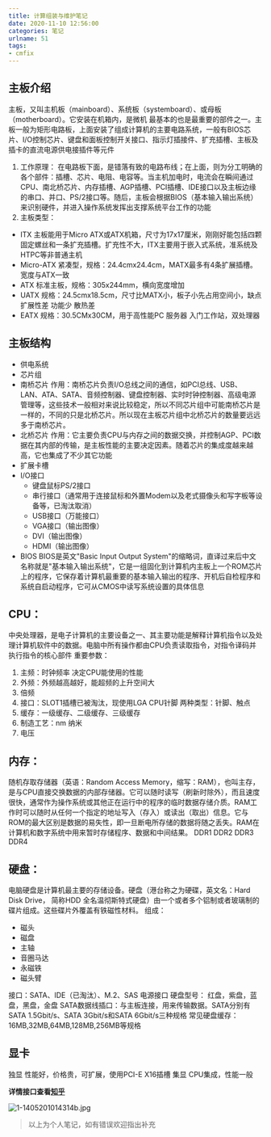 ```yaml
---
title: 计算组装与维护笔记
date: 2020-11-10 12:56:00
categories: 笔记
urlname: 51
tags:
- cmfix
---
```

## 主板介绍
主板，又叫主机板（mainboard）、系统板（systemboard）、或母板（motherboard）。它安装在机箱内，是微机 最基本的也是最重要的部件之一。主板一般为矩形电路板，上面安装了组成计算机的主要电路系统，一般有BIOS芯片、I/O控制芯片、键盘和面板控制开关接口、指示灯插接件、扩充插槽、主板及插卡的直流电源供电接插件等元件

1. 工作原理：
在电路板下面，是错落有致的电路布线；在上面，则为分工明确的各个部件：插槽、芯片、电阻、电容等。当主机加电时，电流会在瞬间通过CPU、南北桥芯片、内存插槽、AGP插槽、PCI插槽、IDE接口以及主板边缘的串口、并口、PS/2接口等。随后，主板会根据BIOS（基本输入输出系统）来识别硬件，并进入操作系统发挥出支撑系统平台工作的功能
2. 主板类型：
- ITX
主板能用于Micro ATX或ATX机箱，尺寸为17x17厘米，刚刚好能包括四颗固定螺丝和一条扩充插槽。扩充性不大，ITX主要用于嵌入式系统，准系统及HTPC等非普通主机
- Micro-ATX
紧凑型，规格：24.4cmx24.4cm，MATX最多有4条扩展插槽。宽度与ATX一致
- ATX
标准主板，规格：305x244mm，横向宽度增加
- UATX
规格：24.5cmx18.5cm，尺寸比MATX小，板子小先占用空间小，缺点扩展性差 功能少 散热差
- EATX
规格：30.5CMx30CM，用于高性能PC 服务器 入门工作站，双处理器
## 主板结构
- 供电系统
- 芯片组
 - 南桥芯片
作用：南桥芯片负责I/O总线之间的通信，如PCI总线、USB、LAN、ATA、SATA、音频控制器、键盘控制器、实时时钟控制器、高级电源管理等，这些技术一般相对来说比较稳定，所以不同芯片组中可能南桥芯片是一样的，不同的只是北桥芯片。所以现在主板芯片组中北桥芯片的数量要远远多于南桥芯片。
 -  北桥芯片
作用：它主要负责CPU与内存之间的数据交换，并控制AGP、PCI数据在其内部的传输，是主板性能的主要决定因素。随着芯片的集成度越来越高，它也集成了不少其它功能
- 扩展卡槽
- I/O接口
  - 键盘鼠标PS/2接口
  - 串行接口（通常用于连接鼠标和外置Modem以及老式摄像头和写字板等设备等，已淘汰取消）
  - USB接口（万能接口）
  - VGA接口（输出图像）
  - DVI（输出图像）
  - HDMI（输出图像）
- BIOS
BIOS是英文"Basic Input Output System"的缩略词，直译过来后中文名称就是"基本输入输出系统"，它是一组固化到计算机内主板上一个ROM芯片上的程序，它保存着计算机最重要的基本输入输出的程序、开机后自检程序和系统自启动程序，它可从CMOS中读写系统设置的具体信息

## CPU：
中央处理器，是电子计算机的主要设备之一、其主要功能是解释计算机指令以及处理计算机软件中的数据。电脑中所有操作都由CPU负责读取指令，对指令译码并执行指令的核心部件
重要参数：
1. 主频：时钟频率 决定CPU能使用的性能
2. 外频：外频越高越好，能超频的上升空间大
3. 倍频 
4. 接口：SLOT1插槽已被淘汰，现使用LGA CPU针脚 
两种类型：针脚、触点
5. 缓存：一级缓存、二级缓存、三级缓存
6. 制造工艺：nm 纳米
7. 电压

## 内存：
随机存取存储器（英语：Random Access Memory，缩写：RAM），也叫主存，是与CPU直接交换数据的内部存储器。它可以随时读写（刷新时除外），而且速度很快，通常作为操作系统或其他正在运行中的程序的临时数据存储介质。RAM工作时可以随时从任何一个指定的地址写入（存入）或读出（取出）信息。它与ROM的最大区别是数据的易失性，即一旦断电所存储的数据将随之丢失。RAM在计算机和数字系统中用来暂时存储程序、数据和中间结果。
DDR1
DDR2
DDR3
DDR4

## 硬盘：
电脑硬盘是计算机最主要的存储设备。硬盘（港台称之为硬碟，英文名：Hard Disk Drive， 简称HDD 全名温彻斯特式硬盘）由一个或者多个铝制或者玻璃制的碟片组成。这些碟片外覆盖有铁磁性材料。
组成：
- 磁头
- 磁盘
- 主轴
- 音圈马达
- 永磁铁
- 磁头臂

接口：SATA、IDE（已淘汰）、M.2、SAS
电源接口
硬盘型号：
红盘，紫盘，蓝盘，黑盘，金盘
SATA数据线插口：与主板连接，用来传输数据。SATA分别有SATA 1.5Gbit/s、SATA 3Gbit/s和SATA 6Gbit/s三种规格
常见硬盘缓存：16MB,32MB,64MB,128MB,256MB等规格

## 显卡
独显
性能好，价格贵，可扩展，使用PCI-E X16插槽
集显
CPU集成，性能一般


**详情接口查看[知乎](https://zhuanlan.zhihu.com/p/53379889)**

![1-1405201014314b.jpg](https://i.loli.net/2020/11/06/htFRoZc9nEQdXAq.jpg)

>以上为个人笔记，如有错误欢迎指出补充